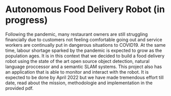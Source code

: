 # Autonomous Food Delivery Robot (in progress) 

Following the pandemic, many restaurant owners are still struggling financially due to customers not feeling comfortable going out and service workers are continually put in dangerous situations  to COVID19. At the same time, labour shortage sparked by the pandemic is expected to grow as the population ages. It is in this context that we decided to build a food delivery robot using the state of the art open source object detection, natural language proccessor and a semantic SLAM systems. This project also has an application that is able to monitor and interact with the robot. It is expected to be done by  April 2022 but we have made tremendous effort till date, read about the mission, methodologie and implementation in the provided pdf. 

